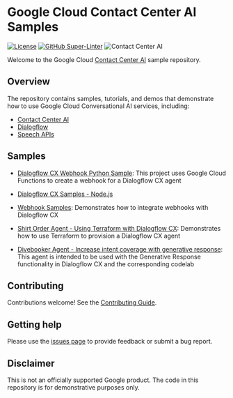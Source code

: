 <!--
Copyright 2022 Google LLC

Licensed under the Apache License, Version 2.0 (the "License");
you may not use this file except in compliance with the License.
You may obtain a copy of the License at

     http://www.apache.org/licenses/LICENSE-2.0

Unless required by applicable law or agreed to in writing, software
distributed under the License is distributed on an "AS IS" BASIS,
WITHOUT WARRANTIES OR CONDITIONS OF ANY KIND, either express or implied.
See the License for the specific language governing permissions and
limitations under the License.
-->

# Google Cloud Contact Center AI Samples

[![License](https://img.shields.io/badge/License-Apache%202.0-blue.svg)](LICENSE)
[![GitHub Super-Linter](https://github.com/GoogleCloudPlatform/contact-center-ai-samples/workflows/Lint%20Code%20Base/badge.svg)](https://github.com/marketplace/actions/super-linter)
![Contact Center AI](https://storage.googleapis.com/gweb-cloudblog-publish/images/google_contact_center_ai.max-2200x2200.jpg)

Welcome to the Google Cloud
[Contact Center AI](https://cloud.google.com/solutions/contact-center) sample
repository.

## Overview

The repository contains samples, tutorials, and demos that demonstrate how to
use Google Cloud Conversational AI services, including:

* [Contact Center AI](https://cloud.google.com/solutions/contact-center)
* [Dialogflow](https://cloud.google.com/dialogflow)
* [Speech APIs](https://cloud.google.com/speech-to-text)

## Samples

*
  [Dialogflow CX Webhook Python Sample](https://github.com/GoogleCloudPlatform/contact-center-ai-samples/tree/main/dialogflow-cx):
  This project uses Google Cloud Functions to create a webhook for a Dialogflow
  CX agent

*
  [Dialogflow CX Samples - Node.js](https://github.com/GoogleCloudPlatform/contact-center-ai-samples/tree/main/dialogflow-cx-nodejs)

*
  [Webhook Samples](https://github.com/GoogleCloudPlatform/contact-center-ai-samples/tree/main/dialogflow-cx-nodejs/dialogflow-cx-webhook-nodejs):
  Demonstrates how to integrate webhooks with Dialogflow CX

*
  [Shirt Order Agent - Using Terraform with Dialogflow CX](https://github.com/GoogleCloudPlatform/contact-center-ai-samples/tree/main/dialogflow-cx/shirt-order-agent):
  Demonstrates how to use Terraform to provision a Dialogflow CX agent

*
  [Divebooker Agent - Increase intent coverage with generative response](https://github.com/GoogleCloudPlatform/contact-center-ai-samples/tree/main/divebooker-agent):
  This agent is intended to be used with the Generative Response functionality
  in Dialogflow CX and the corresponding codelab

## Contributing

Contributions welcome! See the [Contributing Guide](https://github.com/GoogleCloudPlatform/contact-center-ai-samples/blob/main/CONTRIBUTING.md).

## Getting help

Please use the
[issues page](https://github.com/GoogleCloudPlatform/contact-center-ai-samples/issues)
to provide feedback or submit a bug report.

## Disclaimer

This is not an officially supported Google product. The code in this repository
is for demonstrative purposes only.
